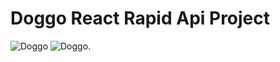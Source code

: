 # Doggo React Rapid Api Project

<img src="https://res.cloudinary.com/chuksmbanaso/image/upload/v1645521639/Screenshot_40_h3zm1j.png" title="Doggo" alt="Doggo">
<img src="https://res.cloudinary.com/chuksmbanaso/image/upload/v1645477399/media/Screenshot_36_nbhzr9.png" title="Doggo" alt="Doggo">.
